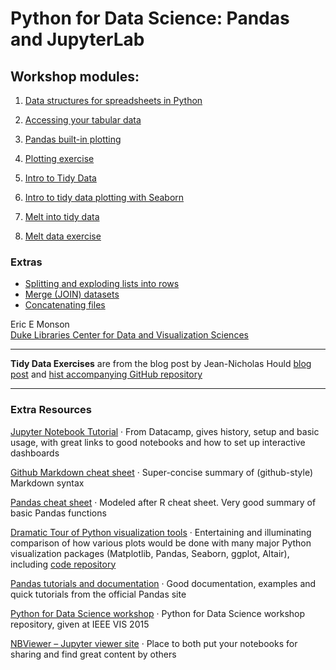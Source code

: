 # Python for Data Science: Pandas and JupyterLab

## Workshop modules:

1. [Data structures for spreadsheets in Python](DataStructures.ipynb)
1. [Accessing your tabular data](AccessingDataFrames.ipynb)
1. [Pandas built-in plotting](BasicPandasPlotting.ipynb)
1. [Plotting exercise](PlottingExercise.ipynb)

1. [Intro to Tidy Data](TidyDataIntro.ipynb)
1. [Intro to tidy data plotting with Seaborn](SeabornIntro.ipynb)
1. [Melt into tidy data](MeltIntro.ipynb)
1. [Melt data exercise](MeltExercise.ipynb)

### Extras

- [Splitting and exploding lists into rows](SplitExplodeLists.ipynb)
- [Merge (JOIN) datasets](MergeDatasets.ipynb)
- [Concatenating files](Concatenation.ipynb)

Eric E Monson  
[Duke Libraries Center for Data and Visualization Sciences](http://library.duke.edu/data)

---
**Tidy Data Exercises**
are from the blog post by Jean-Nicholas Hould
[blog post](http://www.jeannicholashould.com/tidy-data-in-python.html) 
and [hist accompanying GitHub repository](https://github.com/nickhould/tidy-data-python)

---

### Extra Resources

[Jupyter Notebook Tutorial](https://www.datacamp.com/community/tutorials/tutorial-jupyter-notebook)
· From Datacamp, gives history, setup and basic usage, with great links to good notebooks
and how to set up interactive dashboards

[Github Markdown cheat sheet](https://guides.github.com/pdfs/markdown-cheatsheet-online.pdf)
· Super-concise summary of (github-style) Markdown syntax

[Pandas cheat sheet](https://github.com/pandas-dev/pandas/blob/master/doc/cheatsheet/Pandas_Cheat_Sheet.pdf)
· Modeled after R cheat sheet. Very good summary of basic Pandas functions

[Dramatic Tour of Python visualization tools](https://dansaber.wordpress.com/2016/10/02/a-dramatic-tour-through-pythons-data-visualization-landscape-including-ggplot-and-altair/)
· Entertaining and illuminating comparison of how various plots would be done with many major
Python visualization packages (Matplotlib, Pandas, Seaborn, ggplot, Altair), including
[code repository](https://github.com/dsaber/py-viz-blog)

[Pandas tutorials and documentation](https://pandas.pydata.org/pandas-docs/stable/tutorials.html)
· Good documentation, examples and quick tutorials from the official Pandas site

[Python for Data Science workshop](https://github.com/stefanv/ds_intro)
· Python for Data Science workshop repository, given at IEEE VIS 2015

[NBViewer – Jupyter viewer site](http://nbviewer.jupyter.org/)
· Place to both put your notebooks for sharing and find great content by others

